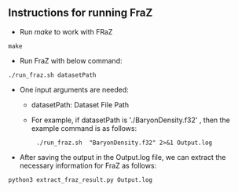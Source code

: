 ## Instructions for running FraZ

- Run *make* to work with FRaZ
```
make
```

- Run FraZ with below command:
```
./run_fraz.sh datasetPath
```

- One input arguments are needed:
	- datasetPath: Dataset File Path

	- For example, if datasetPath is './BaryonDensity.f32' , then the example command is as follows:
```
		./run_fraz.sh  "BaryonDensity.f32" 2>&1 Output.log
```

- After saving the output in the Output.log file, we can extract the necessary information for FraZ as follows:
```
python3 extract_fraz_result.py Output.log
```


